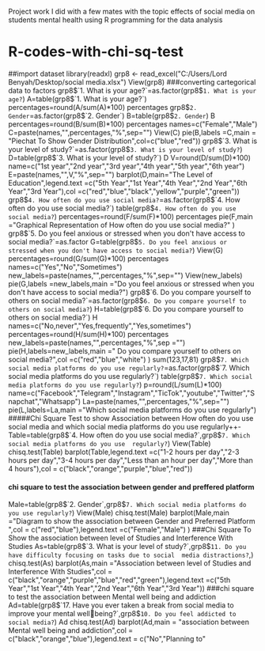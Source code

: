 Project work I did with a few mates with the topic effects of social media on students mental health using R programming for the data analysis
# R-codes-with-chi-sq-test
##import dataset 
library(readxl)
grp8 <- read_excel("C:/Users/Lord Benyah/Desktop/social media.xlsx")
View(grp8)
###converting cartegorical data to factors
grp8$`1. What is your age?`=as.factor(grp8$`1. What is your age?`)
A=table(grp8$`1. What is your age?`)
percentages=round(A/sum(A)*100)
percentages
grp8$`2. Gender`=as.factor(grp8$`2. Gender`)
B=table(grp8$`2. Gender`)
B
percentages=round(B/sum(B)*100)
percentages
names=c("Female","Male")
C=paste(names,"",percentages,"%",sep="")
View(C)
pie(B,labels =C,main = "Piechat To Show Gender Distribution",col=c("blue","red"))
grp8$`3. What is your level of study?`=as.factor(grp8$`3. What is your level of study?`)
D=table(grp8$`3. What is your level of study?`)
D
V=round(D/sum(D)*100)
name=c("1st year","2nd year","3rd year","4th year","5th year","6th year")
E=paste(names,"",V,"%",sep="")
barplot(D,main="The Level of Education",legend.text =c("5th Year","1st Year","4th Year","2nd Year","6th 
Year","3rd Year"),col =c("red","blue","black","yellow","purple","green"))
grp8$`4. How often do you use social media?`=as.factor(grp8$`4. How often do you use social media?`)
table(grp8$`4. How often do you use social media?`)
percentages=round(F/sum(F)*100)
percentages
pie(F,main ="Graphical Representation of How often do you use social media?" )
grp8$`5. Do you feel anxious or stressed when you don't have access to social media?`=as.factor
G=table(grp8$`5. Do you feel anxious or stressed when you don't have access to social media?`)
View(G)
percentages=round(G/sum(G)*100)
percentages
names=c("Yes","No","Sometimes")
new_labels=paste(names,"",percentages,"%",sep="")
View(new_labels)
pie(G,labels =new_labels,main ="Do you feel anxious or stressed when you don't have access to social 
media?")
grp8$`6. Do you compare yourself to others on social media?`=as.factor(grp8$`6. Do you compare yourself to 
others on social media?`)
H=table(grp8$`6. Do you compare yourself to others on social media?`)
H
names=c("No,never","Yes,frequently","Yes,sometimes")
percentages=round(H/sum(H)*100)
percentages
new_labels=paste(names,"",percentages,"%",sep ="")
pie(H,labels=new_labels,main =" Do you compare yourself to others on social media?",col 
=c("red","blue","white") )
sum(123,17,81)
grp8$`7. Which social media platforms do you use regularly?`=as.factor(grp8$`7. Which social media platforms 
do you use regularly?`)
table(grp8$`7. Which social media platforms do you use regularly?`)
p=round(L/sum(L)*100)
name=c("Facebook","Telegram","Instagram","TicTok","youtube","Twitter","Snapchat","Whatsapp")
La=paste(names,"",percentages,"%",sep="")
pie(L,labels=La,main ="Which social media platforms do you use regularly")
#####Chi Square Test to show Association between How often do you use social media and which social media 
platforms do you use regularly++-
Table=table(grp8$`4. How often do you use social media?`,grp8$`7. Which social media platforms do you use 
regularly?`)
View(Table)
chisq.test(Table)
barplot(Table,legend.text =c("1-2 hours per day","2-3 hours per day","3-4 hours per day","Less than an hour 
per day","More than 4 hours"),col = c("black","orange","purple","blue","red"))
#### chi square to test the association between gender and preffered platform
Male=table(grp8$`2. Gender`,grp8$`7. Which social media platforms do you use regularly?`)
View(Male)
chisq.test(Male)
barplot(Male,main ="Diagram to show the association between Gender and Preferred Platform ",col = 
c("red","blue"),legend.text =c("Female","Male") )
###Chi Square To Show the association between level of Studies and Interference With Studies
As=table(grp8$`3. What is your level of study?`,grp8$`11. Do you have difficulty focusing on tasks due to social 
media distractions?`,)
chisq.test(As)
barplot(As,main ="Association between level of Studies and Interference With Studies",col = 
c("black","orange","purple","blue","red","green"),legend.text =c("5th Year","1st Year","4th Year","2nd 
Year","6th Year","3rd Year"))
###chi square to test the association between Mental well being and addiction
Ad=table(grp8$`17. Have you ever taken a break from social media to improve your mental wellbeing?`,grp8$`10. Do you feel addicted to social media?`)
Ad
chisq.test(Ad)
barplot(Ad,main = "association between Mental well being and addiction",col = 
c("black","orange","blue"),legend.text = c("No","Planning to"
